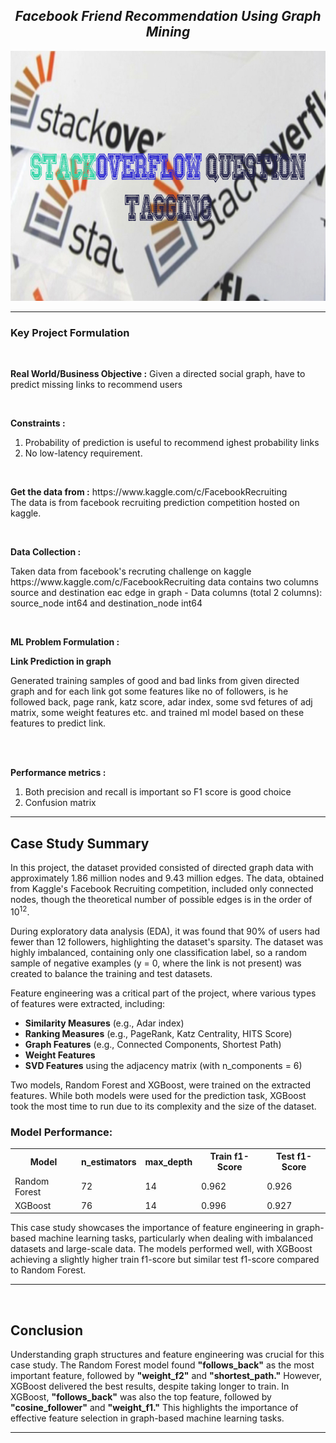 <h2 align= "center"><em>Facebook Friend Recommendation Using Graph Mining</em></h2>

<div align="center">
  <img height="400" src="https://github.com/shreyjain99/TagGen-Automated-Tagging-for-Stack-Overflow-Questions/blob/main/src%20files/pic1.jpg"/>
</div>

<hr width="100%" size="2">

<h3 align= "left"> <b> Key Project Formulation </b> </h3>

<br>

<p>
<strong>Real World/Business Objective :</strong> Given a directed social graph, have to predict missing links to recommend users
</p>

<br>

<p>
<strong>Constraints :</strong>
</p>
<ol>
<li>Probability of prediction is useful to recommend ighest probability links</li>
<li>No low-latency requirement.</li>
</ol>

<br>

<p>
<strong>Get the data from :</strong> https://www.kaggle.com/c/FacebookRecruiting
<br>The data is from facebook recruiting prediction competition hosted on kaggle.
</p>

<br>

<p>
<strong>Data Collection :</strong>
<br>
</p>
<p>Taken data from facebook's recruting challenge on kaggle https://www.kaggle.com/c/FacebookRecruiting
data contains two columns source and destination eac edge in graph - Data columns (total 2 columns): source_node int64 and destination_node int64 </p>

<br>

<p>
<strong>ML Problem Formulation :</strong>
</p>
<p> <strong>Link Prediction in graph</strong> </p>
<p> 
Generated training samples of good and bad links from given directed graph and for each link got some features like no of followers, is he followed back, page rank, katz score, adar index, some svd fetures of adj matrix, some weight features etc. and trained ml model based on these features to predict link.
</p>

<br>
<br>

<p>
<strong>Performance metrics :</strong>
</p>
<ol>
<li>Both precision and recall is important so F1 score is good choice </li>
<li>Confusion matrix</li>
</ol>

<hr width="100%" size="2">

<h2>Case Study Summary</h2>

<p>In this project, the dataset provided consisted of directed graph data with approximately 1.86 million nodes and 9.43 million edges. The data, obtained from Kaggle's Facebook Recruiting competition, included only connected nodes, though the theoretical number of possible edges is in the order of 10<sup>12</sup>.</p>

<p>During exploratory data analysis (EDA), it was found that 90% of users had fewer than 12 followers, highlighting the dataset's sparsity. The dataset was highly imbalanced, containing only one classification label, so a random sample of negative examples (y = 0, where the link is not present) was created to balance the training and test datasets.</p>

<p>Feature engineering was a critical part of the project, where various types of features were extracted, including:</p>

<ul>
    <li><strong>Similarity Measures</strong> (e.g., Adar index)</li>
    <li><strong>Ranking Measures</strong> (e.g., PageRank, Katz Centrality, HITS Score)</li>
    <li><strong>Graph Features</strong> (e.g., Connected Components, Shortest Path)</li>
    <li><strong>Weight Features</strong></li>
    <li><strong>SVD Features</strong> using the adjacency matrix (with n_components = 6)</li>
</ul>

<p>Two models, Random Forest and XGBoost, were trained on the extracted features. While both models were used for the prediction task, XGBoost took the most time to run due to its complexity and the size of the dataset.</p>

<h3>Model Performance:</h3>

<table>
    <tr>
        <th>Model</th>
        <th>n_estimators</th>
        <th>max_depth</th>
        <th>Train f1-Score</th>
        <th>Test f1-Score</th>
    </tr>
    <tr>
        <td>Random Forest</td>
        <td>72</td>
        <td>14</td>
        <td>0.962</td>
        <td>0.926</td>
    </tr>
    <tr>
        <td>XGBoost</td>
        <td>76</td>
        <td>14</td>
        <td>0.996</td>
        <td>0.927</td>
    </tr>
</table>

<p>This case study showcases the importance of feature engineering in graph-based machine learning tasks, particularly when dealing with imbalanced datasets and large-scale data. The models performed well, with XGBoost achieving a slightly higher train f1-score but similar test f1-score compared to Random Forest.</p>

</body>





<hr width="100%" size="2">
<br>

<h2>Conclusion</h2>

<p>Understanding graph structures and feature engineering was crucial for this case study. The Random Forest model found <strong>"follows_back"</strong> as the most important feature, followed by <strong>"weight_f2"</strong> and <strong>"shortest_path."</strong> However, XGBoost delivered the best results, despite taking longer to train. In XGBoost, <strong>"follows_back"</strong> was also the top feature, followed by <strong>"cosine_follower"</strong> and <strong>"weight_f1."</strong> This highlights the importance of effective feature selection in graph-based machine learning tasks.</p>

<hr width="100%" size="2">
